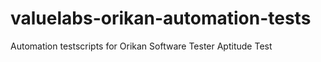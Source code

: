# valuelabs-orikan-automation-tests
Automation testscripts for Orikan Software Tester Aptitude Test

